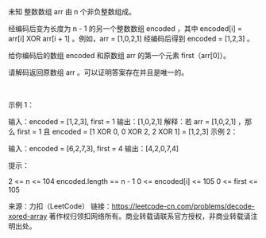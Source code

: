 未知 整数数组 arr 由 n 个非负整数组成。

经编码后变为长度为 n - 1 的另一个整数数组 encoded ，其中 encoded[i] = arr[i] XOR arr[i + 1] 。例如，arr = [1,0,2,1] 经编码后得到 encoded = [1,2,3] 。

给你编码后的数组 encoded 和原数组 arr 的第一个元素 first（arr[0]）。

请解码返回原数组 arr 。可以证明答案存在并且是唯一的。

 

示例 1：

输入：encoded = [1,2,3], first = 1
输出：[1,0,2,1]
解释：若 arr = [1,0,2,1] ，那么 first = 1 且 encoded = [1 XOR 0, 0 XOR 2, 2 XOR 1] = [1,2,3]
示例 2：

输入：encoded = [6,2,7,3], first = 4
输出：[4,2,0,7,4]
 

提示：

2 <= n <= 104
encoded.length == n - 1
0 <= encoded[i] <= 105
0 <= first <= 105

来源：力扣（LeetCode）
链接：https://leetcode-cn.com/problems/decode-xored-array
著作权归领扣网络所有。商业转载请联系官方授权，非商业转载请注明出处。